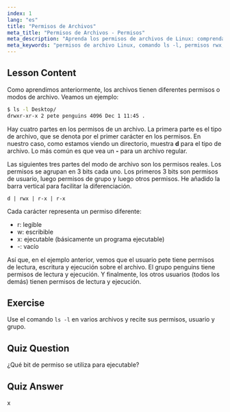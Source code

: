 ```yaml
---
index: 1
lang: "es"
title: "Permisos de Archivos"
meta_title: "Permisos de Archivos - Permisos"
meta_description: "Aprenda los permisos de archivos de Linux: comprenda los bits rwx, los permisos de usuario, grupo y otros. Domine la salida de `ls -l` para principiantes. ¡Comience su viaje en Linux!"
meta_keywords: "permisos de archivo Linux, comando ls -l, permisos rwx, tutorial Linux, modos de archivo, Linux para principiantes, guía Linux"
---
```


## Lesson Content

Como aprendimos anteriormente, los archivos tienen diferentes permisos o modos de archivo. Veamos un ejemplo:

```bash
$ ls -l Desktop/
drwxr-xr-x 2 pete penguins 4096 Dec 1 11:45 .
```

Hay cuatro partes en los permisos de un archivo. La primera parte es el tipo de archivo, que se denota por el primer carácter en los permisos. En nuestro caso, como estamos viendo un directorio, muestra **d** para el tipo de archivo. Lo más común es que vea un **-** para un archivo regular.

Las siguientes tres partes del modo de archivo son los permisos reales. Los permisos se agrupan en 3 bits cada uno. Los primeros 3 bits son permisos de usuario, luego permisos de grupo y luego otros permisos. He añadido la barra vertical para facilitar la diferenciación.

```plaintext
d | rwx | r-x | r-x
```

Cada carácter representa un permiso diferente:

- r: legible
- w: escribible
- x: ejecutable (básicamente un programa ejecutable)
- -: vacío

Así que, en el ejemplo anterior, vemos que el usuario pete tiene permisos de lectura, escritura y ejecución sobre el archivo. El grupo penguins tiene permisos de lectura y ejecución. Y finalmente, los otros usuarios (todos los demás) tienen permisos de lectura y ejecución.

## Exercise

Use el comando `ls -l` en varios archivos y recite sus permisos, usuario y grupo.

## Quiz Question

¿Qué bit de permiso se utiliza para ejecutable?

## Quiz Answer

x
